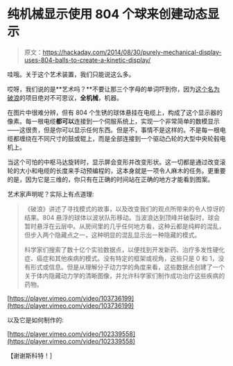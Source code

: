 # 纯机械显示使用 804 个球来创建动态显示

> 原文：<https://hackaday.com/2014/08/30/purely-mechanical-display-uses-804-balls-to-create-a-kinetic-display/>

哇哦。关于这个艺术装置，我们只能说这么多。

哎呀，我们说的是**艺术吗？**不要让那三个字母的单词吓到你，因为[这个名为破浪](http://www.hypersonic.cc/projects/breakingwave)的项目绝对不可思议，**全机械**，机器。

在图片中很难分辨，但有 804 个生锈的球体悬挂在电缆上，构成了这个显示器的像素。每一根电缆**都可以**连接到一个伺服系统上，实现一个非常简单的数模显示——这很贵，但是你可以显示任何东西。但是不，事情不是这样的。不是每一根电缆都缠绕在不同尺寸的鼓或辊上，而是全部连接到一个驱动凸轮的大型中央轮毂电机上。

当这个可怕的中枢马达旋转时，显示屏会变形并改变形状。这一切都是通过改变滚轮的大小和电缆的长度来手动预编程的，这本身就是一项令人麻木的任务。更重要的是，因为它是三维的，你只有在正确的时间站在正确的地方才能看到图案。

艺术家声明呢？实际上有点道理:

> 《破浪》讲述了寻找模式的故事，以及改变我们的观点所带来的令人惊讶的结果。804 悬浮的球体以波状队形移动。当波浪达到顶峰并破裂时，球会暂时悬浮在云层中。从房间里的几乎任何地方看，这种云都是纯粹的混乱，但步入两个隐藏点之一，这种明显的混乱显示出一种隐藏的模式。
> 
> 科学家们搜索了数十亿个实验数据点，以便找到开发新药、治疗多发性硬化症、癌症和其他疾病的模式。没有特定的框架或视角，这些只是 0 和 1，没有形式或信息。但是从理解分子动力学的角度来看，这些数据点创建了一个关于体内隐藏动力学的清晰图像，并允许科学家们制作成功治疗这些疾病的药物。

[https://player.vimeo.com/video/103736199](https://player.vimeo.com/video/103736199)

以及它是如何制作的:

[https://player.vimeo.com/video/102339558](https://player.vimeo.com/video/102339558)

【谢谢斯科特！]